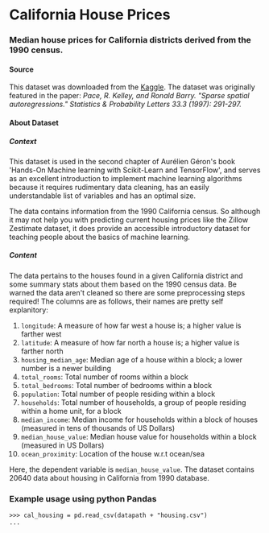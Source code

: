 # California House Prices
### Median house prices for California districts derived from the 1990 census.
#### Source
This dataset was downloaded from the [Kaggle](https://www.kaggle.com/datasets/camnugent/california-housing-prices?resource=download). The dataset was originally featured in the paper: _Pace, R. Kelley, and Ronald Barry. "Sparse spatial autoregressions." Statistics & Probability Letters 33.3 (1997): 291-297._

#### About Dataset

##### Context
This dataset is used in the second chapter of Aurélien Géron's book 'Hands-On Machine learning with Scikit-Learn and TensorFlow', and serves as an excellent introduction to implement machine learning algorithms because it requires rudimentary data cleaning, has an easily understandable list of variables and has an optimal size.

The data contains information from the 1990 California census. So although it may not help you with predicting current housing prices like the Zillow Zestimate dataset, it does provide an accessible introductory dataset for teaching people about the basics of machine learning.

##### Content
The data pertains to the houses found in a given California district and some summary stats about them based on the 1990 census data. Be warned the data aren't cleaned so there are some preprocessing steps required! The columns are as follows, their names are pretty self explanitory:

1. `longitude`: A measure of how far west a house is; a higher value is farther west
2. `latitude`: A measure of how far north a house is; a higher value is farther north
3. `housing_median_age`: Median age of a house within a block; a lower number is a newer building
4. `total_rooms`: Total number of rooms within a block
5. `total_bedrooms`: Total number of bedrooms within a block
6. `population`: Total number of people residing within a block
7. `households`: Total number of households, a group of people residing within a home unit, for a block
8. `median_income`: Median income for households within a block of houses (measured in tens of thousands of US Dollars)
9. `median_house_value`: Median house value for households within a block (measured in US Dollars)
10. `ocean_proximity`: Location of the house w.r.t ocean/sea

Here, the dependent variable is `median_house_value`. The dataset contains 20640 data about housing in California from 1990 database.

### Example usage using python Pandas

    >>> cal_housing = pd.read_csv(datapath + "housing.csv")
    ...


